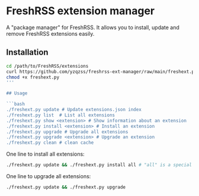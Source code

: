 # FreshRSS extension manager

A "package manager" for FreshRSS. It allows you to install, update and remove FreshRSS extensions easily.

## Installation

```bash
cd /path/to/FreshRSS/extensions
curl https://github.com/yzqzss/freshrss-ext-manager/raw/main/freshext.py -o freshext.py
chmod +x freshext.py
'''

## Usage

```bash
./freshext.py update # Update extensions.json index
./freshext.py list  # List all extensions
./freshext.py show <extension> # Show information about an extension
./freshext.py install <extension> # Install an extension
./freshext.py upgrade # Upgrade all extensions
./freshext.py upgrade <extension> # Upgrade an extension
./freshext.py clean # clean cache
```

One line to install all extensions:

```bash
./freshext.py update && ./freshext.py install all # "all" is a special behavior to install all extensions
```

One line to upgrade all extensions:

```bash
./freshext.py update && ./freshext.py upgrade
```